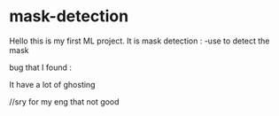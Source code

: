 # mask-detection
Hello this is my first ML project.
It is mask detection :
-use to detect the mask

bug that I found :

It have a lot of ghosting

//sry for my eng that not good
